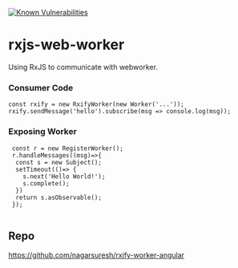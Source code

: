 [![Known Vulnerabilities](https://snyk.io//test/github/nagarsuresh/rxify-worker-angular/badge.svg?targetFile=package.json)](https://snyk.io//test/github/nagarsuresh/rxify-worker-angular?targetFile=package.json)
# rxjs-web-worker

Using RxJS to communicate with webworker.

### Consumer Code
 ```
 const rxify = new RxifyWorker(new Worker('...'));
 rxify.sendMessage('hello').subscribe(msg => console.log(msg));
 ```

### Exposing Worker

```
 const r = new RegisterWorker();
 r.handleMessages((msg)=>{
  const s = new Subject();
  setTimeout(()=> {
    s.next('Hello World!');
    s.complete();
  })
  return s.asObservable();
 });


```


## Repo
https://github.com/nagarsuresh/rxify-worker-angular

